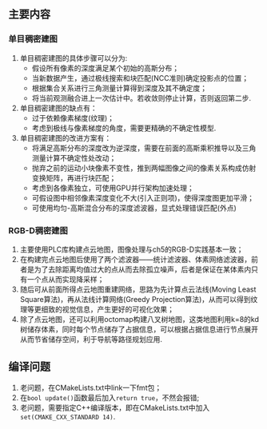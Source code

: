 ## 主要内容
### 单目稠密建图
1. 单目稠密建图的具体步骤可以分为:
    - 假设所有像素的深度满足某个初始的高斯分布；
    - 当新数据产生，通过极线搜索和块匹配(NCC准则)确定投影点的位置；
    - 根据集合关系进行三角测量计算得到深度及其不确定度；
    - 将当前观测融合进上一次估计中。若收敛则停止计算，否则返回第二步.
2. 单目稠密建图的缺点有：
    - 过于依赖像素梯度(纹理)；
    - 考虑到极线与像素梯度的角度，需要更精确的不确定性模型.
3. 单目稠密建图的改进方案有：
    - 将满足高斯分布的深度改为逆深度，需要在前面的高斯乘积推导以及三角测量计算不确定性处改动；
    - 抛弃之前的运动小块像素不变性，推到两幅图像之间的像素关系构成仿射变换矩阵，再进行块匹配；
    - 考虑到各像素独立，可使用GPU并行架构加速处理；
    - 可假设图中相邻像素深度变化不大(引入正则项)，使得深度图更加平滑；
    - 可使用均匀-高斯混合分布的深度滤波器，显式处理错误匹配(外点)
### RGB-D稠密建图
1. 主要使用PLC库构建点云地图，图像处理与ch5的RGB-D实践基本一致；
2. 在构建完点云地图后使用了两个滤波器——统计滤波器、体素网络滤波器，前者是为了去除距离均值过大的点从而去除孤立噪声，后者是保证在某体素内只有一个点从而实现降采样；
3. 随后可从前面所得点云地图重建网络，思路为先计算点云法线(Moving Least Square算法)，再从法线计算网络(Greedy Projection算法)，从而可以得到纹理等更细致的视觉信息，产生更好的可视化效果；
4. 除了点云地图，还可以利用octomap构建八叉树地图，这类地图利用k=8的kd树储存体素，同时每个节点储存了占据信息，可以根据占据信息进行节点展开从而节省储存空间，利于导航等路径规划应用.

## 编译问题
1. 老问题，在CMakeLists.txt中link一下fmt包；
2. 在`bool update()`函数最后加入`return true`，不然会报错;
3. 老问题，需要指定C++编译版本，即在CMakeLists.txt中加入`set(CMAKE_CXX_STANDARD 14)`.
